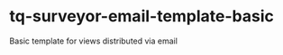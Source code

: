 tq-surveyor-email-template-basic
================================

Basic template for views distributed via email

